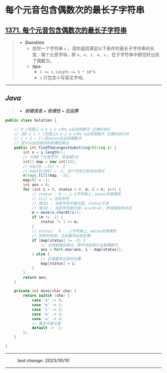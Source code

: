 # 每个元音包含偶数次的最长子字符串

## [1371. 每个元音包含偶数次的最长子字符串](https://leetcode.cn/problems/find-the-longest-substring-containing-vowels-in-even-counts/)

> - ***Question***
>   - 给你一个字符串 `s` ，请你返回满足以下条件的最长子字符串的长度：每个元音字母，即 `a, e, i, o, u` ，在子字符串中都恰好出现了偶数次。
>   - ***tips:***
>     - `1 <= s.length <= 5 * 10^5`
>     - `s` 只包含小写英文字母。

---

## *Java*

> - ***前缀信息 + 奇偶性 + 位运算***

```java
public class Solution {

    // 0-j范围上 a e i o u中a o出现奇数次 记录01001
    // 当0-i i > j范围上a e i o u中a o出现奇数次 记录01001时
    // j + 1 ~ i一定aeiou全出现偶数次
    // 这可以由加减法的奇偶性推出
    public int findTheLongestSubstring(String s) {
        int n = s.length();
        // 只有5个元音字符，状态就5位
        int[] map = new int[32];
        // map[0...31] = -2
        // map[01100] = -2, 这个状态之前没出现过
        Arrays.fill(map, -2);
        map[0] = -1;
        int ans = 0;
        for (int i = 0, status = 0, m; i < n; i++) {
            // status : 0....i-1字符串上，aeiou的奇偶性
            // s[i] = 当前字符
            // 情况1 : 当前字符不是元音，status不变
            // 情况2 : 当前字符是元音，a~u(0~4)，修改相应的状态
            m = move(s.charAt(i));
            if (m != -1) {
                status ^= 1 << m;
            }
            // status:  0....i字符串上，aeiou的奇偶性
            // 同样的状态，之前最早出现在哪
            if (map[status] != -2) {
                // 之前前缀出现过，那中间这部分全是偶数次
                ans = Math.max(ans, i - map[status]);
            } else {
                // 记录最早出现的位置
                map[status] = i;
            }
        }
        return ans;
    }

    private int move(char cha) {
        return switch (cha) {
            case 'a' -> 0;
            case 'e' -> 1;
            case 'i' -> 2;
            case 'o' -> 3;
            case 'u' -> 4;
            // 表示不是元音
            default -> -1;
        };
    }

}
```

---

> ***last change: 2023/10/10***

---

